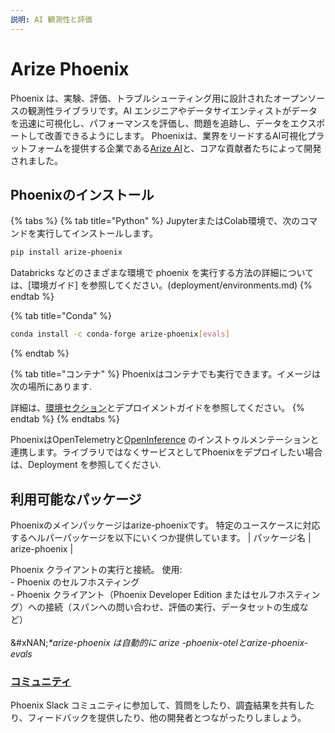 ```yaml
---
説明: AI 観測性と評価
---
```


# Arize Phoenix

Phoenix は、実験、評価、トラブルシューティング用に設計されたオープンソースの観測性ライブラリです。AI エンジニアやデータサイエンティストがデータを迅速に可視化し、パフォーマンスを評価し、問題を追跡し、データをエクスポートして改善できるようにします。 Phoenixは、業界をリードするAI可視化プラットフォームを提供する企業である[Arize AI](https://www.arize.com)と、コアな貢献者たちによって開発されました。

## Phoenixのインストール

{% tabs %}
{% tab title="Python" %}
JupyterまたはColab環境で、次のコマンドを実行してインストールします。

```sh
pip install arize-phoenix
```

Databricks などのさまざまな環境で phoenix を実行する方法の詳細については、\[環境ガイド] を参照してください。(deployment/environments.md)
{% endtab %}

{% tab title="Conda" %}
```sh
conda install -c conda-forge arize-phoenix[evals]
```
{% endtab %}

{% tab title="コンテナ" %}
Phoenixはコンテナでも実行できます。イメージは次の場所にあります.

詳細は、[環境セクション](deployment/environments.md)とデプロイメントガイドを参照してください。
{% endtab %}
{% endtabs %}

PhoenixはOpenTelemetryと[OpenInference](https://github.com/Arize-ai/openinference) のインストゥルメンテーションと連携します。ライブラリではなくサービスとしてPhoenixをデプロイしたい場合は、Deployment を参照してください.



## 利用可能なパッケージ

Phoenixのメインパッケージはarize-phoenixです。 特定のユースケースに対応するヘルパーパッケージを以下にいくつか提供しています。 | パッケージ名 | arize-phoenix |

Phoenix クライアントの実行と接続。 使用:\
\- Phoenix のセルフホスティング\
\- Phoenix クライアント（Phoenix Developer Edition またはセルフホスティング）への接続（スパンへの問い合わせ、評価の実行、データセットの生成など）\
\
&#xNAN;_\*arize-phoenix は自動的に arize -phoenix-otelとarize-phoenix-evals_

### [コミュニティ](https://join.slack.com/t/arize-ai/shared_invite/zt-1ppbtg5dd-1CYmQO4dWF4zvXFiONTjMg)

Phoenix Slack コミュニティに参加して、質問をしたり、調査結果を共有したり、フィードバックを提供したり、他の開発者とつながったりしましょう。
